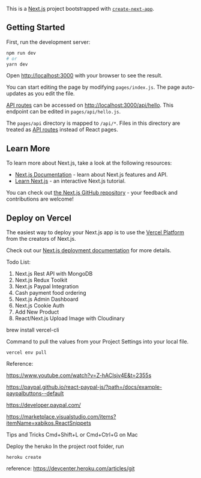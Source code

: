 This is a [Next.js](https://nextjs.org/) project bootstrapped with [`create-next-app`](https://github.com/vercel/next.js/tree/canary/packages/create-next-app).

## Getting Started

First, run the development server:

```bash
npm run dev
# or
yarn dev
```

Open [http://localhost:3000](http://localhost:3000) with your browser to see the result.

You can start editing the page by modifying `pages/index.js`. The page auto-updates as you edit the file.

[API routes](https://nextjs.org/docs/api-routes/introduction) can be accessed on [http://localhost:3000/api/hello](http://localhost:3000/api/hello). This endpoint can be edited in `pages/api/hello.js`.

The `pages/api` directory is mapped to `/api/*`. Files in this directory are treated as [API routes](https://nextjs.org/docs/api-routes/introduction) instead of React pages.

## Learn More

To learn more about Next.js, take a look at the following resources:

- [Next.js Documentation](https://nextjs.org/docs) - learn about Next.js features and API.
- [Learn Next.js](https://nextjs.org/learn) - an interactive Next.js tutorial.

You can check out [the Next.js GitHub repository](https://github.com/vercel/next.js/) - your feedback and contributions are welcome!

## Deploy on Vercel

The easiest way to deploy your Next.js app is to use the [Vercel Platform](https://vercel.com/new?utm_medium=default-template&filter=next.js&utm_source=create-next-app&utm_campaign=create-next-app-readme) from the creators of Next.js.

Check out our [Next.js deployment documentation](https://nextjs.org/docs/deployment) for more details.

Todo List: 
1. Next.js Rest API with MongoDB
2. Next.js Redux Toolkit 
3. Next.js Paypal Integration 
4. Cash payment food ordering 
5. Next.js Admin Dashboard
6. Next.js Cookie Auth
7. Add New Product
8. React/Next.js Upload Image with Cloudinary

brew install vercel-cli

Command to pull the values from your Project Settings into your local file.
 
```
vercel env pull
```

Reference: 

https://www.youtube.com/watch?v=Z-hACIsjv4E&t=2355s

https://paypal.github.io/react-paypal-js/?path=/docs/example-paypalbuttons--default

https://developer.paypal.com/

https://marketplace.visualstudio.com/items?itemName=xabikos.ReactSnippets

Tips and Tricks
Cmd+Shift+L or Cmd+Ctrl+G on Mac

Deploy the heruko
In the project root folder, run
```
heroku create
```

reference: https://devcenter.heroku.com/articles/git